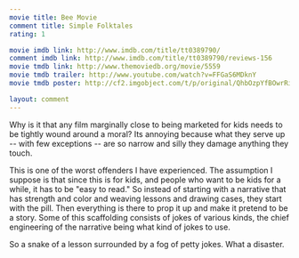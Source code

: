 ```yaml
---
movie title: Bee Movie
comment title: Simple Folktales
rating: 1

movie imdb link: http://www.imdb.com/title/tt0389790/
comment imdb link: http://www.imdb.com/title/tt0389790/reviews-156
movie tmdb link: http://www.themoviedb.org/movie/5559
movie tmdb trailer: http://www.youtube.com/watch?v=FFGaS6MDknY
movie tmdb poster: http://cf2.imgobject.com/t/p/original/QhbOzpYfBOwrRiuTu9otPk919R.jpg

layout: comment
---
```


Why is it that any film marginally close to being marketed for kids needs to be tightly wound around a moral? Its annoying because what they serve up -- with few exceptions -- are so narrow and silly they damage anything they touch. 

This is one of the worst offenders I have experienced. The assumption I suppose is that since this is for kids, and people who want to be kids for a while, it has to be "easy to read." So instead of starting with a narrative that has strength and color and weaving lessons and drawing cases, they start with the pill. Then everything is there to prop it up and make it pretend to be a story. Some of this scaffolding consists of jokes of various kinds, the chief engineering of the narrative being what kind of jokes to use.

So a snake of a lesson surrounded by a fog of petty jokes. What a disaster.